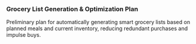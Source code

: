 ### Grocery List Generation & Optimization Plan
Preliminary plan for automatically generating smart grocery lists based on planned meals and current inventory, reducing redundant purchases and impulse buys.

